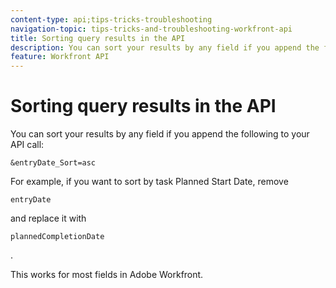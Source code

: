 ```yaml
---
content-type: api;tips-tricks-troubleshooting
navigation-topic: tips-tricks-and-troubleshooting-workfront-api
title: Sorting query results in the API
description: You can sort your results by any field if you append the following to your API call - EDIT ME.
feature: Workfront API
---
```


# Sorting query results in the API

You can sort your results by any field if you append the following to your API call:

```
&entryDate_Sort=asc
```

For example, if you want to sort by task Planned Start Date, remove&nbsp;

```
entryDate
```

and replace it with&nbsp;

```
plannedCompletionDate
```

.

This works for most fields in Adobe Workfront.

